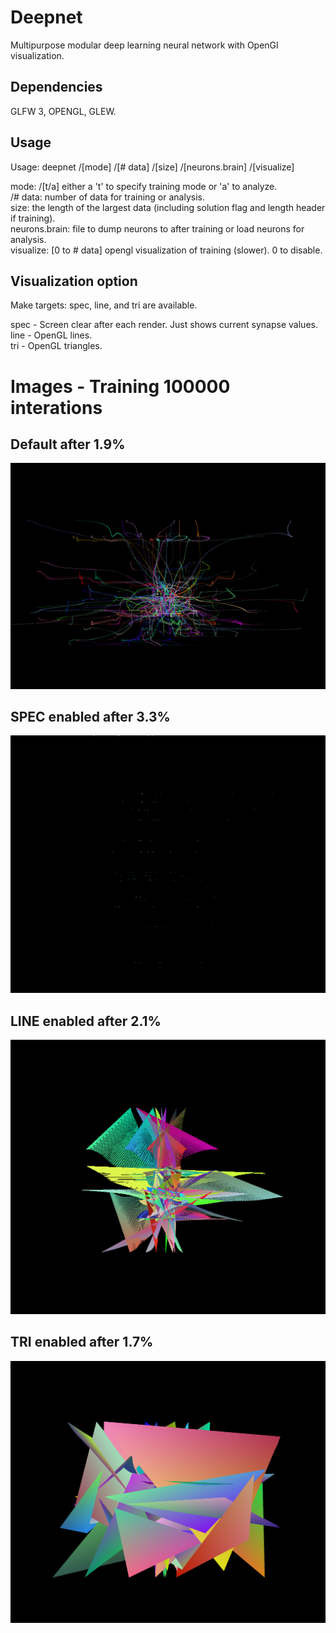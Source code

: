 # Deepnet
Multipurpose modular deep learning neural network with OpenGl visualization.<br />

## Dependencies
GLFW 3, OPENGL, GLEW.<br />

## Usage
Usage: deepnet /[mode] /[# data] /[size] /[neurons.brain] /[visualize]<br />

mode: /[t/a] either a 't' to specify training mode or 'a' to analyze. <br />
/# data:  number of data for training or analysis.<br />
size: the length of the largest data (including solution flag and length header if training).<br />
neurons.brain: file to dump neurons to after training or load neurons for analysis.<br />
visualize: [0 to # data] opengl visualization of training (slower). 0 to disable.<br />

## Visualization option
Make targets: spec, line, and tri are available.<br />
    
spec - Screen clear after each render. Just shows current synapse values.<br />
line - OpenGL lines.<br />
tri - OpenGL triangles.<br />

# Images - Training 100000 interations
 
## Default after 1.9%
![Default](/images/default.png)
## SPEC enabled after 3.3%
![Spec](/images/spec.png)
## LINE enabled after 2.1%
![Line](/images/line.png)
## TRI enabled after 1.7%
![Tri](/images/tri.png)
